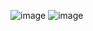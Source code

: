 ![image](https://github.com/VSmirnovaV/Reporting/assets/131758107/5ff21360-94fe-40e2-b5a7-c545caaaeca9)
![image](https://github.com/VSmirnovaV/Reporting/assets/131758107/7c1fa8b0-cf90-4c2a-b534-771207dcbe04)
